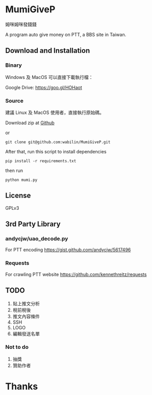# MumiGiveP
姆咪姆咪發錢錢

A program auto give money on PTT,
a BBS site in Taiwan.

## Download and Installation
### Binary
Windows 及 MacOS 可以直接下載執行檔：

Google Drive: https://goo.gl/HOHaot

### Source
建議 Linux 及 MacOS 使用者，直接執行原始碼。

Download zip at [Github](https://github.com/wabilin/MumiGiveP)

or

```
git clone git@github.com:wabilin/MumiGiveP.git
```

After that, run this script to install dependencies

```
pip install -r requirements.txt
```

then run

```
python mumi.py
```

## License
GPLv3

## 3rd Party Library
### andycjw/uao_decode.py
For PTT encoding
https://gist.github.com/andycjw/5617496

### Requests
For crawling PTT website 
https://github.com/kennethreitz/requests

## TODO
1. 貼上推文分析
1. 稅前稅後
1. 推文內容條件
1. SSH
1. LOGO
1. 編輯發送名單

### Not to do
1. 抽獎
1. 贊助作者

# Thanks


